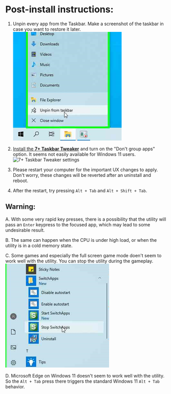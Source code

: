 # Post-install instructions:

1. Unpin every app from the Taskbar. Make a screenshot of the taskbar in case you want to restore it later.  
![Unpin from taskbar](/docs/_assets/01_Taskbar.png?raw=true "Unpin from taskbar")

2. [Install the **7+ Taskbar Tweaker**](https://rammichael.com/7-taskbar-tweaker) and turn on the "Don't group apps" option. It seems not easily available for Windows 11 users.  
![7+ Taskbar Tweaker settings](/../assets/readme/7tt.png?raw=true "7+ Taskbar Tweaker settings")

3. Please restart your computer for the important UX changes to apply. Don't worry, these changes will be reverted after an uninstall and reboot.

4. After the restart, try pressing `Alt + Tab` and `Alt + Shift + Tab`.

## Warning:

A. With some very rapid key presses, there is a possibility that the utility will pass an `Enter` keypress to the focused app, which may lead to some undesirable result.

B. The same can happen when the CPU is under high load, or when the utility is in a cold memory state.

C. Some games and especially the full screen game mode doen't seem to work well with the utility. You can stop the utility during the gameplay.  
![Stop from the Start Menu](/docs/_assets/02_StartMenu.png?raw=true "Stop from the Start Menu")

D. Microsoft Edge on Windows 11 doesn't seem to work well with the utility. So the `Alt + Tab` press there triggers the standard Windows 11 `Alt + Tab` behavior.
